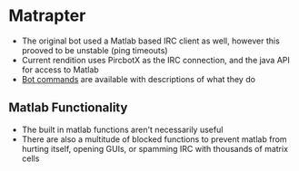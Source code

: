 Matrapter
=================

-  The original bot used a Matlab based IRC client as well, however this prooved to be unstable (ping timeouts)
-  Current rendition uses PircbotX as the IRC connection, and the java API for access to Matlab
- [Bot commands](Commands.md) are available with descriptions of what they do

Matlab Functionality
--------------------
-  The built in matlab functions aren't necessarily useful
-  There are also a multitude of blocked functions to prevent matlab from hurting itself, opening GUIs, or spamming IRC with thousands of matrix cells
